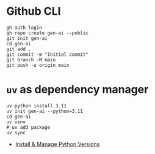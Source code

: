 # Github CLI

```
gh auth login
gh repo create gen-ai --public
git init gen-ai
cd gen-ai
git add .
git commit -m "Initial commit"
git branch -M main
git push -u origin main
```


# `uv` as dependency manager

```
uv python install 3.11
uv init gen-ai --python=3.11
cd gen-ai
uv venv
# uv add package
uv sync
```

* [Install & Manage Python Versions](https://docs.astral.sh/uv/guides/install-python/)
